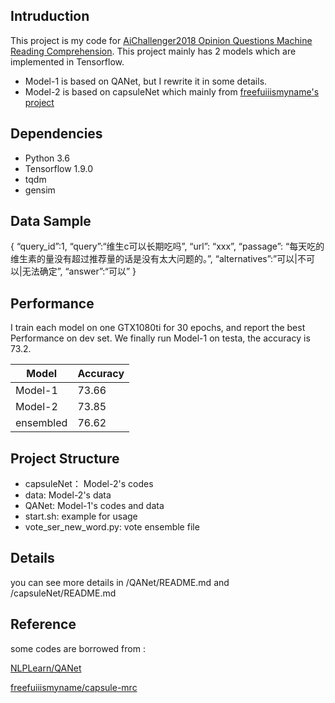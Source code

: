 ## Intruduction
This project is my code for [AiChallenger2018 Opinion Questions Machine Reading Comprehension](https://challenger.ai/competition/oqmrc2018). This project mainly has 2 models which are implemented in Tensorflow.
* Model-1 is based on QANet, but I rewrite it in some details.
* Model-2 is based on capsuleNet which mainly from [freefuiiismyname's project](https://github.com/freefuiiismyname/capsule-mrc)

## Dependencies
* Python 3.6
* Tensorflow 1.9.0
* tqdm
* gensim

## Data Sample
{
“query_id”:1,
“query”:“维生c可以长期吃吗”,
“url”: “xxx”,
“passage”: “每天吃的维生素的量没有超过推荐量的话是没有太大问题的。”,
“alternatives”:”可以|不可以|无法确定”,
“answer”:“可以”
}

## Performance
I train each model on one GTX1080ti for 30 epochs, and report the best Performance on dev set. We finally run Model-1 on testa, the accuracy is 73.2.

Model | Accuracy
---|---
Model-1 | 73.66
Model-2 | 73.85
ensembled | 76.62

## Project Structure

* capsuleNet： Model-2's codes
* data: Model-2's data
* QANet: Model-1's codes and data
* start.sh: example for usage
* vote_ser_new_word.py: vote ensemble file

## Details
you can see more details in /QANet/README.md and /capsuleNet/README.md

## Reference
some codes are borrowed from :

[NLPLearn/QANet](https://github.com/NLPLearn/QANet)

[freefuiiismyname/capsule-mrc](https://github.com/freefuiiismyname/capsule-mrc)
